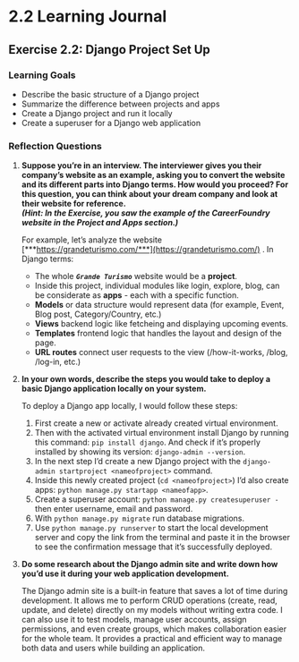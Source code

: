 # 2.2 Learning Journal 

## Exercise 2.2: Django Project Set Up

### Learning Goals

* Describe the basic structure of a Django project   
* Summarize the difference between projects and apps  
* Create a Django project and run it locally  
* Create a superuser for a Django web application

### Reflection Questions

1. **Suppose you’re in an interview. The interviewer gives you their company’s website as an example, asking you to convert the website and its different parts into Django terms. How would you proceed? For this question, you can think about your dream company and look at their website for reference.**   
   ***(Hint: In the Exercise, you saw the example of the CareerFoundry website in the Project and Apps section.)***

   For example, let’s analyze the website [***https://grandeturismo.com/***](https://grandeturismo.com/) . In Django terms:  
   * The whole ***`Grande Turismo`*** website would be a **project**.  
   * Inside this project, individual modules like login, explore, blog, can be considerate as **apps** \- each with a specific function.  
   * **Models** or data structure would represent data (for example, Event, Blog post, Category/Country, etc.)  
   * **Views** backend logic like fetcheing and displaying upcoming events.  
   * **Templates** frontend logic that handles the layout and design of the page.  
   * **URL routes** connect user requests to the view (/how-it-works, /blog, /log-in, etc.)  
2. **In your own words, describe the steps you would take to deploy a basic Django application locally on your system.** 

   To deploy a Django app locally, I would follow these steps:  
   1. First create a new or activate already created virtual environment.  
   2. Then with the activated virtual environment install Django by running this command: `pip install django`. And check if it’s properly installed by showing its version: `django-admin --version`.   
   3. In the next step I’d create a new Django project with the `django-admin startproject <nameofproject>` command.  
   4. Inside this newly created project (`cd <nameofproject>`) I’d also create apps: `python manage.py startapp <nameofapp>`.  
   5. Create a superuser account: `python manage.py createsuperuser -` then enter username, email and password.  
   6. With `python manage.py migrate` run database migrations.  
   7. Use `python manage.py runserver` to start the local development server and copy the link from the terminal and paste it in the browser to see the confirmation message that it’s successfully deployed.

3. **Do some research about the Django admin site and write down how you’d use it during your web application development.**  

   The Django admin site is a built-in feature that saves a lot of time during development. It allows me to perform CRUD operations (create, read, update, and delete) directly on my models without writing extra code. I can also use it to test models, manage user accounts, assign permissions, and even create groups, which makes collaboration easier for the whole team. It provides a practical and efficient way to manage both data and users while building an application.

